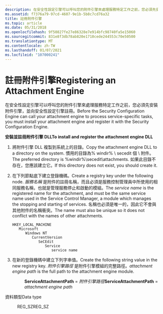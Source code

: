 ```yaml
---
description: 在安全性設定引擎可以呼叫您的附件引擎來處理服務特定工作之前，您必須先安裝附件引擎，並向安全性設定引擎註冊。
ms.assetid: f7376a79-97cd-4607-9e1b-5b8c7cd76a32
title: 註冊附件引擎
ms.topic: article
ms.date: 05/31/2018
ms.openlocfilehash: 9f50827fe27e86328e7e914bfc98740fa5e15060
ms.sourcegitcommit: 831e8f3db78ab820e1710cede244553c70e50500
ms.translationtype: MT
ms.contentlocale: zh-TW
ms.lasthandoff: 01/07/2021
ms.locfileid: "107000241"
---
```

# <a name="registering-an-attachment-engine"></a><span data-ttu-id="d6eef-103">註冊附件引擎</span><span class="sxs-lookup"><span data-stu-id="d6eef-103">Registering an Attachment Engine</span></span>

<span data-ttu-id="d6eef-104">在安全性設定引擎可以呼叫您的附件引擎來處理服務特定工作之前，您必須先安裝附件引擎，並向安全性設定引擎註冊。</span><span class="sxs-lookup"><span data-stu-id="d6eef-104">Before the Security Configuration Engine can call your attachment engine to process service-specific tasks, you must install your attachment engine and register it with the Security Configuration Engine.</span></span>

<span data-ttu-id="d6eef-105">**安裝並註冊附件引擎 DLL**</span><span class="sxs-lookup"><span data-stu-id="d6eef-105">**To install and register the attachment engine DLL**</span></span>

1.  <span data-ttu-id="d6eef-106">將附件引擎 DLL 複製到系統上的目錄。</span><span class="sxs-lookup"><span data-stu-id="d6eef-106">Copy the attachment engine DLL to a directory on the system.</span></span> <span data-ttu-id="d6eef-107">慣用的目錄為% windir% \\ secedit 個 \\ 附件。</span><span class="sxs-lookup"><span data-stu-id="d6eef-107">The preferred directory is %windir%\\secedit\\attachments.</span></span> <span data-ttu-id="d6eef-108">如果此目錄不存在，您應該建立它。</span><span class="sxs-lookup"><span data-stu-id="d6eef-108">If this directory does not exist, you should create it.</span></span>
2.  <span data-ttu-id="d6eef-109">在下列節點底下建立登錄機碼。</span><span class="sxs-lookup"><span data-stu-id="d6eef-109">Create a registry key under the following node.</span></span> <span data-ttu-id="d6eef-110">*服務名稱* 是附件的註冊名稱，而且必須是服務控制管理員中所使用的相同服務名稱，也就是管理服務停止和啟動的模組。</span><span class="sxs-lookup"><span data-stu-id="d6eef-110">The *service name* is the registered name for the attachment, and must be the same service name used in the Service Control Manager, a module which manages the stopping and starting of services.</span></span> <span data-ttu-id="d6eef-111">名稱也必須是唯一的，因此它不會與其他附件的名稱衝突。</span><span class="sxs-lookup"><span data-stu-id="d6eef-111">The name must also be unique so it does not conflict with the names of other attachments.</span></span>

    ```
    HKEY_LOCAL_MACHINE
       Microsoft
          Windows NT
             CurrentVersion
                SeCEdit
                   Service
                      service name
    ```

3.  <span data-ttu-id="d6eef-112">在新的登錄機碼中建立下列字串值。</span><span class="sxs-lookup"><span data-stu-id="d6eef-112">Create the following string value in the new registry key.</span></span> <span data-ttu-id="d6eef-113">*附件引擎路徑* 是附件引擎模組的完整路徑。</span><span class="sxs-lookup"><span data-stu-id="d6eef-113">*attachment engine path* is the full path to the attachment engine module.</span></span><dl> <dd><span data-ttu-id="d6eef-114">**ServiceAttachmentPath**  = *附件引擎路徑*</span><span class="sxs-lookup"><span data-stu-id="d6eef-114">**ServiceAttachmentPath** = *attachment engine path*</span></span><dl> <dt>

<span data-ttu-id="d6eef-115">資料類型</span><span class="sxs-lookup"><span data-stu-id="d6eef-115">Data type</span></span>
</dt> <dd><span data-ttu-id="d6eef-116">REG_SZ</span><span class="sxs-lookup"><span data-stu-id="d6eef-116">REG_SZ</span></span></dd> </dl> </dd> </dl>

 

 



